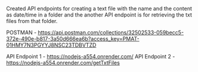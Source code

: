 Created API endpoints for creating a text file with the name and the content as date/time in a folder and the another API endpoint is for retrieving the txt files from that folder.

POSTMAN - https://api.postman.com/collections/32502533-059becc5-372e-490e-b817-3a50d666ea6b?access_key=PMAT-01HMY7N3PGYYJ8NSC23TDBVTZD

API Endpoint 1 - https://nodejs-a554.onrender.com/
API Endpoint 2 - https://nodejs-a554.onrender.com/getTxtFiles
